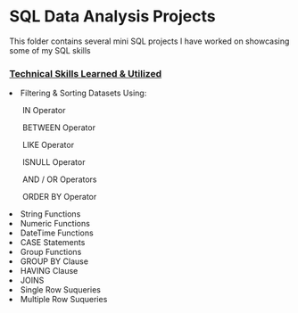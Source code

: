 <h1> SQL Data Analysis Projects</h1>

<p> This folder contains several mini SQL projects I have worked on showcasing some of my SQL skills </p>

<h3><ins>Technical Skills Learned & Utilized</ins></h3>
<li> Filtering & Sorting Datasets Using: </li>
<ul> IN Operator </ul>
<ul> BETWEEN Operator </ul>
<ul> LIKE Operator </ul>
<ul> ISNULL Operator </ul>
<ul> AND / OR Operators </ul>
<ul> ORDER BY Operator </ul>
<li> String Functions </li>
<li> Numeric Functions </li>
<li> DateTime Functions </li>
<li> CASE Statements </li>
<li> Group Functions </li>
<li> GROUP BY Clause </li>
<li> HAVING Clause </li>
<li> JOINS </li>
<li> Single Row Suqueries </li>
<li> Multiple Row Suqueries </li>
